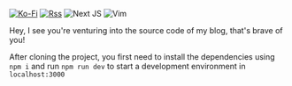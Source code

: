 <a href="https://ko-fi.com/spacebuffer">![Ko-Fi](https://img.shields.io/badge/Ko--fi-F16061?style=for-the-badge&logo=ko-fi&logoColor=white)</a> <a href="https://yusuf.fyi/rss.xml">![Rss](https://img.shields.io/badge/rss-F88900?style=for-the-badge&logo=rss&logoColor=white)</a> ![Next JS](https://img.shields.io/badge/Next-black?style=for-the-badge&logo=next.js&logoColor=white) ![Vim](https://img.shields.io/badge/VIM-%2311AB00.svg?style=for-the-badge&logo=vim&logoColor=white)

Hey, I see you're venturing into the source code of my blog, that's brave of you!

After cloning the project, you first need to install the dependencies using `npm i` and run `npm run dev` to start a development environment in `localhost:3000`
